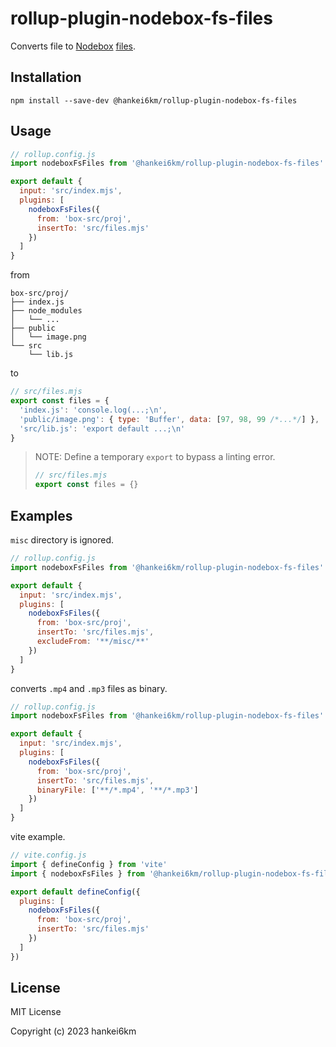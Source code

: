 # rollup-plugin-nodebox-fs-files

Converts file to [Nodebox](https://sandpack.codesandbox.io/docs/advanced-usage/nodebox) [files](https://github.com/codesandbox/nodebox-runtime/blob/main/packages/nodebox/api.md#nodeboxfsinitfiles).

## Installation

```shell
npm install --save-dev @hankei6km/rollup-plugin-nodebox-fs-files
```

## Usage

```js
// rollup.config.js
import nodeboxFsFiles from '@hankei6km/rollup-plugin-nodebox-fs-files'

export default {
  input: 'src/index.mjs',
  plugins: [
    nodeboxFsFiles({
      from: 'box-src/proj',
      insertTo: 'src/files.mjs'
    })
  ]
}
```

from

```
box-src/proj/
├── index.js
├── node_modules
│   └── ...
├── public
│   └── image.png
└── src
    └── lib.js
```

to

```js
// src/files.mjs
export const files = {
  'index.js': 'console.log(...;\n',
  'public/image.png': { type: 'Buffer', data: [97, 98, 99 /*...*/] },
  'src/lib.js': 'export default ...;\n'
}
```

> NOTE: Define a temporary `export` to bypass a linting error.
>
> ```js
> // src/files.mjs
> export const files = {}
> ```

## Examples

`misc` directory is ignored.

```js
// rollup.config.js
import nodeboxFsFiles from '@hankei6km/rollup-plugin-nodebox-fs-files'

export default {
  input: 'src/index.mjs',
  plugins: [
    nodeboxFsFiles({
      from: 'box-src/proj',
      insertTo: 'src/files.mjs',
      excludeFrom: '**/misc/**'
    })
  ]
}
```

converts `.mp4` and `.mp3` files as binary.

```js
// rollup.config.js
import nodeboxFsFiles from '@hankei6km/rollup-plugin-nodebox-fs-files'

export default {
  input: 'src/index.mjs',
  plugins: [
    nodeboxFsFiles({
      from: 'box-src/proj',
      insertTo: 'src/files.mjs',
      binaryFile: ['**/*.mp4', '**/*.mp3']
    })
  ]
}
```

vite example.

```js
// vite.config.js
import { defineConfig } from 'vite'
import { nodeboxFsFiles } from '@hankei6km/rollup-plugin-nodebox-fs-files'

export default defineConfig({
  plugins: [
    nodeboxFsFiles({
      from: 'box-src/proj',
      insertTo: 'src/files.mjs'
    })
  ]
})
```

## License

MIT License

Copyright (c) 2023 hankei6km
